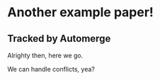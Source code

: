 # Another example paper!
## Tracked by Automerge

Alrighty then, here we go.

We can handle conflicts, yea?